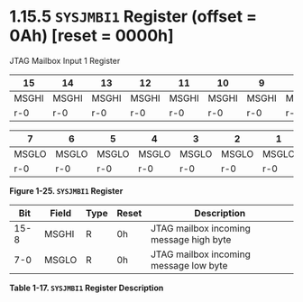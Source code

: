 # 1.15.5 `SYSJMBI1` Register (offset = 0Ah) [reset = 0000h]

JTAG Mailbox Input 1 Register

<a id="figure-1-25"></a>

| 15    | 14    | 13    | 12    | 11    | 10    | 9     | 8     |
| ----- | ----- | ----- | ----- | ----- | ----- | ----- | ----- |
| MSGHI | MSGHI | MSGHI | MSGHI | MSGHI | MSGHI | MSGHI | MSGHI |
| r-0   | r-0   | r-0   | r-0   | r-0   | r-0   | r-0   | r-0   |

| 7     | 6     | 5     | 4     | 3     | 2     | 1     | 0     |
| ----- | ----- | ----- | ----- | ----- | ----- | ----- | ----- |
| MSGLO | MSGLO | MSGLO | MSGLO | MSGLO | MSGLO | MSGLO | MSGLO |
| r-0   | r-0   | r-0   | r-0   | r-0   | r-0   | r-0   | r-0   |

**Figure 1-25. `SYSJMBI1` Register**

<a id="table-1-17"></a>

| Bit  | Field | Type | Reset | Description                             |
| ---- | ----- | ---- | ----- | --------------------------------------- |
| 15-8 | MSGHI | R    | 0h    | JTAG mailbox incoming message high byte |
| 7-0  | MSGLO | R    | 0h    | JTAG mailbox incoming message low byte  |

**Table 1-17. `SYSJMBI1` Register Description**